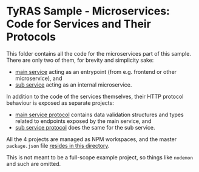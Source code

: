 # TyRAS Sample - Microservices: Code for Services and Their Protocols

This folder contains all the code for the microservices part of this sample.
There are only two of them, for brevity and simplicity sake:
- [main service](./components/service-main) acting as an entrypoint (from e.g. frontend or other microservice), and
- [sub service](./components/service-sub) acting as an internal microservice.

In addition to the code of the services themselves, their HTTP protocol behaviour is exposed as separate projects:
- [main service protocol](./components/service-main-protocol) contains data validation structures and types related to endpoints exposed by the main service, and
- [sub service protocol](./components/service-sub-protocol) does the same for the sub service.

All the 4 projects are managed as NPM workspaces, and the master `package.json` file [resides in this directory](./package.json).

This is not meant to be a full-scope example project, so things like `nodemon` and such are omitted.
